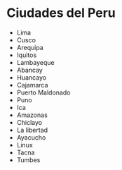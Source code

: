# Ciudades del Peru
- Lima
- Cusco
- Arequipa
- Iquitos
- Lambayeque
- Abancay
- Huancayo
- Cajamarca
- Puerto Maldonado
- Puno
- Ica 
- Amazonas
- Chiclayo
- La libertad
- Ayacucho
- Linux
- Tacna
- Tumbes

